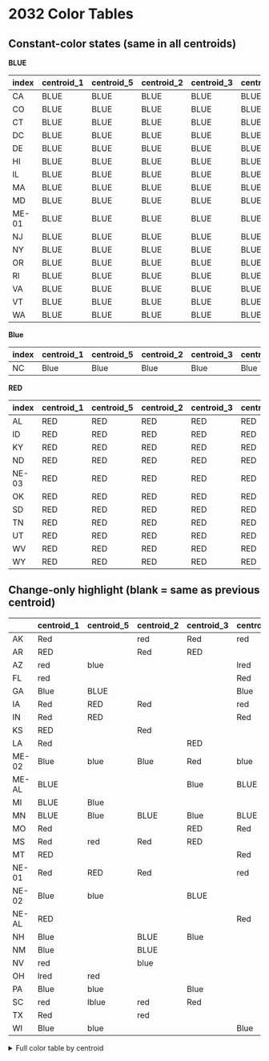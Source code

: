 # 2032 Color Tables

## Constant-color states (same in all centroids)

**BLUE**

| index   | centroid_1   | centroid_5   | centroid_2   | centroid_3   | centroid_4   | __color__   |
|:--------|:-------------|:-------------|:-------------|:-------------|:-------------|:------------|
| CA      | BLUE         | BLUE         | BLUE         | BLUE         | BLUE         | BLUE        |
| CO      | BLUE         | BLUE         | BLUE         | BLUE         | BLUE         | BLUE        |
| CT      | BLUE         | BLUE         | BLUE         | BLUE         | BLUE         | BLUE        |
| DC      | BLUE         | BLUE         | BLUE         | BLUE         | BLUE         | BLUE        |
| DE      | BLUE         | BLUE         | BLUE         | BLUE         | BLUE         | BLUE        |
| HI      | BLUE         | BLUE         | BLUE         | BLUE         | BLUE         | BLUE        |
| IL      | BLUE         | BLUE         | BLUE         | BLUE         | BLUE         | BLUE        |
| MA      | BLUE         | BLUE         | BLUE         | BLUE         | BLUE         | BLUE        |
| MD      | BLUE         | BLUE         | BLUE         | BLUE         | BLUE         | BLUE        |
| ME-01   | BLUE         | BLUE         | BLUE         | BLUE         | BLUE         | BLUE        |
| NJ      | BLUE         | BLUE         | BLUE         | BLUE         | BLUE         | BLUE        |
| NY      | BLUE         | BLUE         | BLUE         | BLUE         | BLUE         | BLUE        |
| OR      | BLUE         | BLUE         | BLUE         | BLUE         | BLUE         | BLUE        |
| RI      | BLUE         | BLUE         | BLUE         | BLUE         | BLUE         | BLUE        |
| VA      | BLUE         | BLUE         | BLUE         | BLUE         | BLUE         | BLUE        |
| VT      | BLUE         | BLUE         | BLUE         | BLUE         | BLUE         | BLUE        |
| WA      | BLUE         | BLUE         | BLUE         | BLUE         | BLUE         | BLUE        |

**Blue**

| index   | centroid_1   | centroid_5   | centroid_2   | centroid_3   | centroid_4   | __color__   |
|:--------|:-------------|:-------------|:-------------|:-------------|:-------------|:------------|
| NC      | Blue         | Blue         | Blue         | Blue         | Blue         | Blue        |

**RED**

| index   | centroid_1   | centroid_5   | centroid_2   | centroid_3   | centroid_4   | __color__   |
|:--------|:-------------|:-------------|:-------------|:-------------|:-------------|:------------|
| AL      | RED          | RED          | RED          | RED          | RED          | RED         |
| ID      | RED          | RED          | RED          | RED          | RED          | RED         |
| KY      | RED          | RED          | RED          | RED          | RED          | RED         |
| ND      | RED          | RED          | RED          | RED          | RED          | RED         |
| NE-03   | RED          | RED          | RED          | RED          | RED          | RED         |
| OK      | RED          | RED          | RED          | RED          | RED          | RED         |
| SD      | RED          | RED          | RED          | RED          | RED          | RED         |
| TN      | RED          | RED          | RED          | RED          | RED          | RED         |
| UT      | RED          | RED          | RED          | RED          | RED          | RED         |
| WV      | RED          | RED          | RED          | RED          | RED          | RED         |
| WY      | RED          | RED          | RED          | RED          | RED          | RED         |

## Change-only highlight (blank = same as previous centroid)

|       | centroid_1   | centroid_5   | centroid_2   | centroid_3   | centroid_4   |
|:------|:-------------|:-------------|:-------------|:-------------|:-------------|
| AK    | Red          |              | red          | Red          | red          |
| AR    | RED          |              | Red          | RED          |              |
| AZ    | red          | blue         |              |              | lred         |
| FL    | red          |              |              |              | Red          |
| GA    | Blue         | BLUE         |              |              | Blue         |
| IA    | Red          | RED          | Red          |              | red          |
| IN    | Red          | RED          |              |              | Red          |
| KS    | RED          |              | Red          |              |              |
| LA    | Red          |              |              | RED          |              |
| ME-02 | Blue         | blue         | Blue         | Red          | blue         |
| ME-AL | BLUE         |              |              | Blue         | BLUE         |
| MI    | BLUE         | Blue         |              |              |              |
| MN    | BLUE         | Blue         | BLUE         | Blue         | BLUE         |
| MO    | Red          |              |              | RED          | Red          |
| MS    | Red          | red          | Red          | RED          |              |
| MT    | RED          |              |              |              | Red          |
| NE-01 | Red          | RED          | Red          |              | red          |
| NE-02 | Blue         | blue         |              | BLUE         |              |
| NE-AL | RED          |              |              |              | Red          |
| NH    | Blue         |              | BLUE         | Blue         |              |
| NM    | Blue         |              | BLUE         |              |              |
| NV    | red          |              | blue         |              |              |
| OH    | lred         | red          |              |              |              |
| PA    | Blue         | blue         |              | Blue         |              |
| SC    | red          | lblue        | red          | Red          |              |
| TX    | Red          |              | red          |              |              |
| WI    | Blue         | blue         |              |              | Blue         |

<details><summary>Full color table by centroid</summary>


|       | centroid_1   | centroid_5   | centroid_2   | centroid_3   | centroid_4   |
|:------|:-------------|:-------------|:-------------|:-------------|:-------------|
| AK    | Red          | Red          | red          | Red          | red          |
| AL    | RED          | RED          | RED          | RED          | RED          |
| AR    | RED          | RED          | Red          | RED          | RED          |
| AZ    | red          | blue         | blue         | blue         | lred         |
| CA    | BLUE         | BLUE         | BLUE         | BLUE         | BLUE         |
| CO    | BLUE         | BLUE         | BLUE         | BLUE         | BLUE         |
| CT    | BLUE         | BLUE         | BLUE         | BLUE         | BLUE         |
| DC    | BLUE         | BLUE         | BLUE         | BLUE         | BLUE         |
| DE    | BLUE         | BLUE         | BLUE         | BLUE         | BLUE         |
| FL    | red          | red          | red          | red          | Red          |
| GA    | Blue         | BLUE         | BLUE         | BLUE         | Blue         |
| HI    | BLUE         | BLUE         | BLUE         | BLUE         | BLUE         |
| IA    | Red          | RED          | Red          | Red          | red          |
| ID    | RED          | RED          | RED          | RED          | RED          |
| IL    | BLUE         | BLUE         | BLUE         | BLUE         | BLUE         |
| IN    | Red          | RED          | RED          | RED          | Red          |
| KS    | RED          | RED          | Red          | Red          | Red          |
| KY    | RED          | RED          | RED          | RED          | RED          |
| LA    | Red          | Red          | Red          | RED          | RED          |
| MA    | BLUE         | BLUE         | BLUE         | BLUE         | BLUE         |
| MD    | BLUE         | BLUE         | BLUE         | BLUE         | BLUE         |
| ME-01 | BLUE         | BLUE         | BLUE         | BLUE         | BLUE         |
| ME-02 | Blue         | blue         | Blue         | Red          | blue         |
| ME-AL | BLUE         | BLUE         | BLUE         | Blue         | BLUE         |
| MI    | BLUE         | Blue         | Blue         | Blue         | Blue         |
| MN    | BLUE         | Blue         | BLUE         | Blue         | BLUE         |
| MO    | Red          | Red          | Red          | RED          | Red          |
| MS    | Red          | red          | Red          | RED          | RED          |
| MT    | RED          | RED          | RED          | RED          | Red          |
| NC    | Blue         | Blue         | Blue         | Blue         | Blue         |
| ND    | RED          | RED          | RED          | RED          | RED          |
| NE-01 | Red          | RED          | Red          | Red          | red          |
| NE-02 | Blue         | blue         | blue         | BLUE         | BLUE         |
| NE-03 | RED          | RED          | RED          | RED          | RED          |
| NE-AL | RED          | RED          | RED          | RED          | Red          |
| NH    | Blue         | Blue         | BLUE         | Blue         | Blue         |
| NJ    | BLUE         | BLUE         | BLUE         | BLUE         | BLUE         |
| NM    | Blue         | Blue         | BLUE         | BLUE         | BLUE         |
| NV    | red          | red          | blue         | blue         | blue         |
| NY    | BLUE         | BLUE         | BLUE         | BLUE         | BLUE         |
| OH    | lred         | red          | red          | red          | red          |
| OK    | RED          | RED          | RED          | RED          | RED          |
| OR    | BLUE         | BLUE         | BLUE         | BLUE         | BLUE         |
| PA    | Blue         | blue         | blue         | Blue         | Blue         |
| RI    | BLUE         | BLUE         | BLUE         | BLUE         | BLUE         |
| SC    | red          | lblue        | red          | Red          | Red          |
| SD    | RED          | RED          | RED          | RED          | RED          |
| TN    | RED          | RED          | RED          | RED          | RED          |
| TX    | Red          | Red          | red          | red          | red          |
| UT    | RED          | RED          | RED          | RED          | RED          |
| VA    | BLUE         | BLUE         | BLUE         | BLUE         | BLUE         |
| VT    | BLUE         | BLUE         | BLUE         | BLUE         | BLUE         |
| WA    | BLUE         | BLUE         | BLUE         | BLUE         | BLUE         |
| WI    | Blue         | blue         | blue         | blue         | Blue         |
| WV    | RED          | RED          | RED          | RED          | RED          |
| WY    | RED          | RED          | RED          | RED          | RED          |

</details>

